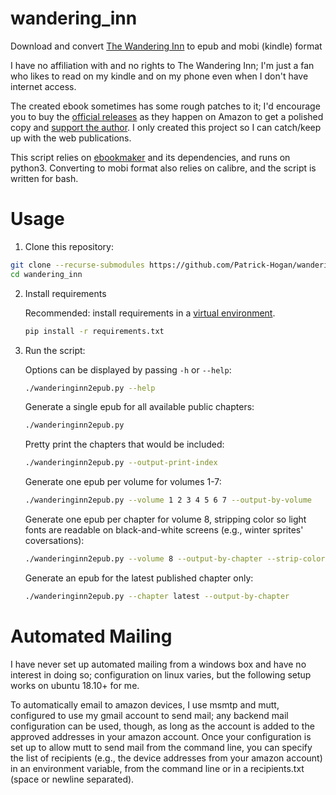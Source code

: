 # wandering_inn
Download and convert [The Wandering Inn](https://wanderinginn.com/) to epub and mobi (kindle) format

I have no affiliation with and no rights to The Wandering Inn; I'm just a fan who likes to read on
my kindle and on my phone even when I don't have internet access. 

The created ebook sometimes has some rough patches to it; I'd encourage you to buy the [official
releases](https://www.amazon.com/pirate-aba/e/B07XCYVYMW?ref=dbs_mng_calw_a_0)
as they happen on Amazon to get a polished copy and [support the
author](https://www.patreon.com/user?u=4240617). I only created this project so I can catch/keep up
with the web publications.

This script relies on [ebookmaker](https://github.com/setanta/ebookmaker) and its dependencies, and
runs on python3. Converting to mobi format also relies on calibre, and the script is written for
bash.

# Usage

1) Clone this repository:

```bash
git clone --recurse-submodules https://github.com/Patrick-Hogan/wandering_inn.git
cd wandering_inn
```

2) Install requirements
   
      Recommended: install requirements in a [virtual
      environment](https://docs.python.org/3/library/venv.html).
      ```bash
      pip install -r requirements.txt
      ```

3) Run the script: 

    Options can be displayed by passing `-h` or `--help`:

    ```bash
    ./wanderinginn2epub.py --help
    ```

    Generate a single epub for all available public chapters:

    ```bash
    ./wanderinginn2epub.py
    ```

    Pretty print the chapters that would be included:

    ```bash
    ./wanderinginn2epub.py --output-print-index
    ```

    Generate one epub per volume for volumes 1-7:
    ```bash
    ./wanderinginn2epub.py --volume 1 2 3 4 5 6 7 --output-by-volume
    ```

    Generate one epub per chapter for volume 8, stripping color so light fonts are readable on
    black-and-white screens (e.g., winter sprites' coversations):
    ```bash
    ./wanderinginn2epub.py --volume 8 --output-by-chapter --strip-color
    ```

    Generate an epub for the latest published chapter only:
    ```bash
    ./wanderinginn2epub.py --chapter latest --output-by-chapter
    ```




# Automated Mailing

I have never set up automated mailing from a windows box and have no interest in doing so;
configuration on linux varies, but the following setup works on ubuntu 18.10+ for me.

To automatically email to amazon devices, I use msmtp and mutt, configured to use my gmail account
to send mail; any backend mail configuration can be used, though, as long as the account is added to
the approved addresses in your amazon account. Once your configuration is set up to allow mutt to
send mail from the command line, you can specify the list of recipients (e.g., the device addresses
from your amazon account) in an environment variable, from the command line or in a recipients.txt
(space or newline separated). 

